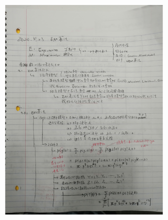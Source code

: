 ![image](https://raw.githubusercontent.com/tristonerRL/MachineLearningRL/master/task-3/191587712498_.pic_hd.jpg)
